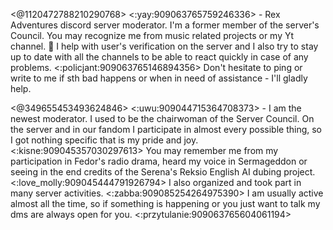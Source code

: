 <@1120472788210290768> <:yay:909063765759246336> - Rex Adventures discord server moderator. I'm a former member of the server's Council. You may recognize me from music related projects or my Yt channel. 🎵 I help with user's verification on the server and I also try to stay up to date with all the channels to be able to react quickly in case of any problems. <:policjant:909063765146894356> Don't hesitate to ping or write to me if sth bad happens or when in need of assistance - I'll gladly help. 

<@349655453493624846> <:uwu:909044715364708373> - I am the newest moderator. I used to be the chairwoman of the Server Council. On the server and in our fandom I participate in almost every possible thing, so I got nothing specific that is my pride and joy. <:kisne:909045357030297613> You may remember me from my participation in Fedor's radio drama, heard my voice in Sermageddon or seeing in the end credits of the Serena's Reksio English AI dubing project. <:love_molly:909045444791926794> I also organized and took part in many server activities. <:zabba:909085254264975390> I am usually active almost all the time, so if something is happening or you just want to talk my dms are always open for you. <:przytulanie:909063765604061194>
